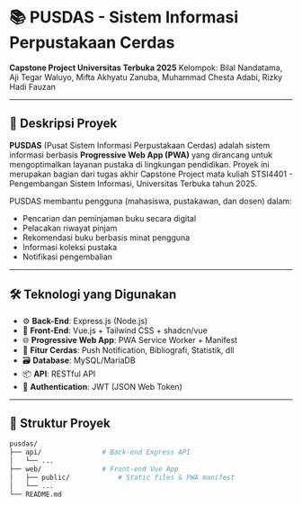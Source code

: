 # 📚 PUSDAS - Sistem Informasi Perpustakaan Cerdas

**Capstone Project Universitas Terbuka 2025**
Kelompok: Bilal Nandatama, Aji Tegar Waluyo, Mifta Akhyatu Zanuba, Muhammad Chesta Adabi, Rizky Hadi Fauzan

---

## 🚀 Deskripsi Proyek

**PUSDAS** (Pusat Sistem Informasi Perpustakaan Cerdas) adalah sistem informasi berbasis **Progressive Web App (PWA)** yang dirancang untuk mengoptimalkan layanan pustaka di lingkungan pendidikan. Proyek ini merupakan bagian dari tugas akhir Capstone Project mata kuliah STSI4401 - Pengembangan Sistem Informasi, Universitas Terbuka tahun 2025.

PUSDAS membantu pengguna (mahasiswa, pustakawan, dan dosen) dalam:

* Pencarian dan peminjaman buku secara digital
* Pelacakan riwayat pinjam
* Rekomendasi buku berbasis minat pengguna
* Informasi koleksi pustaka
* Notifikasi pengembalian

---

## 🛠️ Teknologi yang Digunakan

* ⚙️ **Back-End**: Express.js (Node.js)
* 🎨 **Front-End**: Vue.js + Tailwind CSS + shadcn/vue
* 🌐 **Progressive Web App**: PWA Service Worker + Manifest
* 🧠 **Fitur Cerdas**: Push Notification, Bibliografi, Statistik, dll
* 🗃️ **Database**: MySQL/MariaDB
* 📦 **API**: RESTful API
* 🔐 **Authentication**: JWT (JSON Web Token)

---

## 📁 Struktur Proyek

```bash
pusdas/
├── api/               # Back-end Express API
│   └── ...
├── web/               # Front-end Vue App
│   ├── public/            # Static files & PWA manifest
│   └── ...
└── README.md
```

